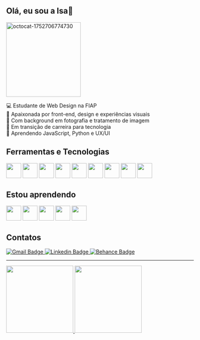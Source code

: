 ## Olá, eu sou a Isa👋 
<img width="200" height="200" alt="octocat-1752706774730" src="https://github.com/user-attachments/assets/5bce1813-f4d4-474e-b779-96eb3a503df4" />


💻 Estudante de Web Design na FIAP <br>
🎨 Apaixonada por front-end, design e experiências visuais <br>
📸 Com background em fotografia e tratamento de imagem <br>
🚀 Em transição de carreira para tecnologia <br>
🌱 Aprendendo JavaScript, Python e UX/UI <br>


## Ferramentas e Tecnologias 
<img src="https://cdn.jsdelivr.net/gh/devicons/devicon@latest/icons/bootstrap/bootstrap-original-wordmark.svg" width="40" height="40"/> <img src="https://cdn.jsdelivr.net/gh/devicons/devicon@latest/icons/canva/canva-original.svg" width="40" height="40"/> <img src="https://cdn.jsdelivr.net/gh/devicons/devicon@latest/icons/figma/figma-original.svg" width="40" height="40"/> <img src="https://cdn.jsdelivr.net/gh/devicons/devicon@latest/icons/git/git-original.svg" width="40" height="40"/> <img src="https://cdn.jsdelivr.net/gh/devicons/devicon@latest/icons/github/github-original.svg" width="40" height="40"/> <img src="https://cdn.jsdelivr.net/gh/devicons/devicon@latest/icons/html5/html5-original.svg" width="40" height="40"/> <img src="https://cdn.jsdelivr.net/gh/devicons/devicon@latest/icons/css3/css3-original.svg" width="40" height="40"/> <img src="https://cdn.jsdelivr.net/gh/devicons/devicon@latest/icons/photoshop/photoshop-plain.svg" width="40" height="40"/>  <img src="https://cdn.jsdelivr.net/gh/devicons/devicon@latest/icons/vscode/vscode-original.svg" width="40" height="40"/>

## Estou aprendendo
<img src="https://cdn.jsdelivr.net/gh/devicons/devicon@latest/icons/javascript/javascript-original.svg" width="40" height="40"/> <img src="https://cdn.jsdelivr.net/gh/devicons/devicon@latest/icons/python/python-original.svg" width="40" height="40"/> <img src="https://cdn.jsdelivr.net/gh/devicons/devicon@latest/icons/linux/linux-original.svg" width="40" height="40"/> <img src="https://cdn.jsdelivr.net/gh/devicons/devicon@latest/icons/nodered/nodered-original.svg" width="40" height="40"/> <img src="https://cdn.jsdelivr.net/gh/devicons/devicon@latest/icons/docker/docker-plain-wordmark.svg" width="40" height="40"/>
          
          
          
          
          

## Contatos
<a href="mailto:alvesisamara25@gmail.com">
  <img src="https://img.shields.io/badge/Gmail-795690?style=flat-square&labelColor=795690&logo=gmail&logoColor=white" alt="Gmail Badge"/>
</a>
<a href="https://www.linkedin.com/in/isalvesb/" target="_blank">
  <img src="https://img.shields.io/badge/LinkedIn-8a71c9?style=flat-square&labelColor=8a71c9&logo=linkedin&logoColor=white" alt="Linkedin Badge" />

</a>
<a href="https://www.behance.net/isaalves" target="_blank">
  <img src="https://img.shields.io/badge/Behance-391b49?style=flat-square&labelColor=391b49&logo=behance" alt="Behance Badge"/>
</a>

---

<div>
<a href="https://github.com/isalvesb">
<img loading="lazy" height="180em" src="https://github-readme-stats.vercel.app/api/top-langs/?username=isalvesb&layout=compact&langs_count=7&theme=dracula"/>
<img loading="lazy" height="180em" src="https://github-readme-stats.vercel.app/api?username=isalvesb&show_icons=true&theme=dracula&include_all_commits=true&count_private=true"/>
</div>
          
          
          
          
          
          
          
          
          
          
          
